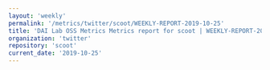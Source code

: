 ```yaml
---
layout: 'weekly'
permalink: '/metrics/twitter/scoot/WEEKLY-REPORT-2019-10-25'
title: 'DAI Lab OSS Metrics Metrics report for scoot | WEEKLY-REPORT-2019-10-25'
organization: 'twitter'
repository: 'scoot'
current_date: '2019-10-25'
---
```

